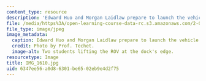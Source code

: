 ```yaml
---
content_type: resource
description: 'Edward Huo and Morgan Laidlaw prepare to launch the vehicle. '
file: /media/https%3A/open-learning-course-data-rc.s3.amazonaws.com/2-011-introduction-to-ocean-science-and-engineering-spring-2006/6347ee56a0d86301be6502eb9e4d2f75_IMG_1610.jpg
file_type: image/jpeg
image_metadata:
  caption: Edward Huo and Morgan Laidlaw prepare to launch the vehicle.
  credit: Photo by Prof. Techet.
  image-alt: Two students lifting the ROV at the dock's edge.
resourcetype: Image
title: IMG_1610.jpg
uid: 6347ee56-a0d8-6301-be65-02eb9e4d2f75
---
```

